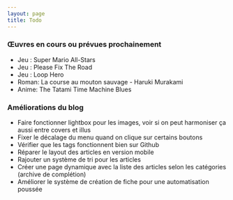 ```yaml
---
layout: page
title: Todo
---
```


### Œuvres en cours ou prévues prochainement
- Jeu : Super Mario All-Stars
- Jeu : Please Fix The Road
- Jeu : Loop Hero
- Roman: La course au mouton sauvage - Haruki Murakami
- Anime: The Tatami Time Machine Blues

### Améliorations du blog
- Faire fonctionner lightbox pour les images, voir si on peut harmoniser ça aussi entre covers et illus
- Fixer le décalage du menu quand on clique sur certains boutons
- Vérifier que les tags fonctionnent bien sur Github
- Réparer le layout des articles en version mobile
- Rajouter un système de tri pour les articles
- Créer une page dynamique avec la liste des articles selon les catégories (archive de complétion)
- Améliorer le système de création de fiche pour une automatisation poussée